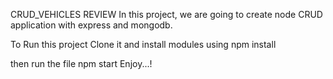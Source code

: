 CRUD_VEHICLES REVIEW
In this project, we are going to create node CRUD application with express and mongodb.

To Run this project Clone it and install modules using
npm install

then run the file 
npm start
Enjoy...!
